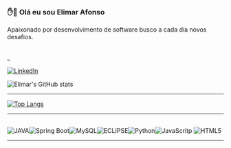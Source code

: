 ### ✋🧔 Olá eu sou Elimar Afonso 
Apaixonado por desenvolvimento de software busco a cada dia novos desafios.

<br/>
_

[![LinkedIn](https://img.shields.io/badge/LinkedIn-0077B5?style=for-the-badge&logo=linkedin&logoColor=yellow)](https://www.linkedin.com/in/elimarafonso/)


![Elimar's GitHub stats](https://github-readme-stats.vercel.app/api?username=elimarafonso&show_icons=true&theme=dracula)<br/>
 <hr>

[![Top Langs](https://github-readme-stats.vercel.app/api/top-langs/?username=elimarafonso)](https://github.com/anuraghazra/github-readme-stats)

 <hr>

##

<div style = "display: inline-flex" ><br/>
<img align="center" alt="JAVA" src="https://img.shields.io/badge/Java-ED8B00?style=for-the-badge&logo=java&logoColor=white"><img align="center" alt="Spring Boot" src="https://img.shields.io/badge/Spring-6DB33F?style=for-the-badge&logo=spring&logoColor=white"><img align="center" alt="MySQL" src="https://img.shields.io/badge/MySQL-00000F?style=for-the-badge&logo=mysql&logoColor=white"><img align="center" alt="ECLIPSE" src="https://img.shields.io/badge/Eclipse-2C2255?style=for-the-badge&logo=eclipse&logoColor=white"><img aling="center" alt="" src="https://img.shields.io/badge/CSS3-1572B6?style=for-the-badge&logo=css3&logoColor=white
"><img align="center" alt="Python" src="https://img.shields.io/badge/Python-3776AB?style=for-the-badge&logo=python&logoColor=white" <img align="center" alt="IntelliJ" src="https://img.shields.io/badge/IntelliJ_IDEA-000000.svg?style=for-the-badge&logo=intellij-idea&logoColor=white"><img aling="center" alt="" src=""><img aling="center" alt="" src=""><img aling="center" alt="" src=""><img aling="center" alt="" src=""><img aling="center" alt="" src=""><img aling="center" alt="JavaScritp" src="https://img.shields.io/badge/JavaScript-F7DF1E?style=for-the-badge&logo=javascript&logoColor=black">
          
 
 
 
</div>
<div style = "display: inline-flex" >
 <img aling="center" alt="HTML5" src="https://img.shields.io/badge/HTML5-E34F26?style=for-the-badge&logo=html5&logoColor=white">
 </div>
<br/>
 <hr>
